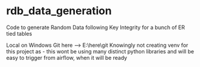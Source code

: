 # rdb_data_generation
Code to generate Random Data following Key Integrity for a bunch of ER tied tables

Local on Windows Git here --> E:\here\git
Knowingly not creating venv for this project as - this wont be using many distinct python libraries and will be easy to trigger from airflow, when it will be ready

